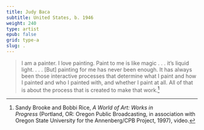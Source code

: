 ```yaml
---
title: Judy Baca
subtitle: United States, b. 1946
weight: 240
type: artist
epub: false
grid: type-a
slug: .
---
```

>I am a painter. I love painting. Paint to me is like magic . . . it’s liquid light. . . . \[But\] painting for me has never been enough. It has always been those interactive processes that determine what I paint and how I painted and who I painted with, and whether I paint at all. All of that is about the process that is created to make that work.[^1]

[^1]: Sandy Brooke and Bobbi Rice, *A World of Art: Works in Progress* (Portland, OR: Oregon Public Broadcasting, in association with Oregon State University for the Annenberg/CPB Project, 1997), video.
